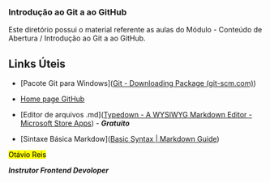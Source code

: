 ### Introdução ao Git a ao GitHub

Este diretório possui o material referente as aulas do Módulo - Conteúdo de Abertura / Introdução ao Git a ao GitHub.

## Links Úteis

- [Pacote Git para Windows]([Git - Downloading Package (git-scm.com)](https://git-scm.com/download/win))

- [Home page GitHub]([GitHub](https://github.com/))

- [Editor de arquivos .md]([Typedown - A WYSIWYG Markdown Editor - Microsoft Store Apps](https://apps.microsoft.com/store/detail/typedown-a-wysiwyg-markdown-editor/9P8TCW4H2HB4?hl=en-pw&gl=PW)) - ***Gratuito***

- [Sintaxe Básica Markdow]([Basic Syntax | Markdown Guide](https://www.markdownguide.org/basic-syntax/))





<mark>Otávio Reis</mark>

***Instrutor Frontend Devoloper***
